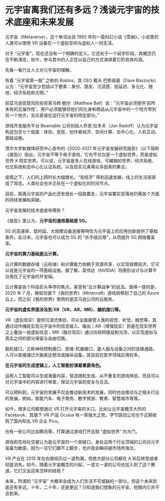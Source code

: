 # 元宇宙离我们还有多远？浅谈元宇宙的技术底座和未来发展 



元宇宙（Metaverse），这个单词出自 1992 年的一篇科幻小说《雪崩》，小说里的人类可以使用 VR 设备在一个虚拟空间与虚拟人一同生活。

对于 “元宇宙”，现在还没有一个明确的定义。它还处于一个起步阶段，其概念仍在不断演变，如今，参与其中的人正在以自己的方式演绎着它的具体内涵。

先看一看行业人士对元宇宙的理解。

有着 “元宇宙第一股” 之称的 Roblox，其 CEO 戴夫·巴斯祖基（Dave Baszucki）认为：“元宇宙至少包括以下要素：身份、朋友、沉浸感、低延迟、多元化、随地、经济系统和文明。”

前亚马逊高管风险投资家马修·鲍尔（Matthew Ball）说：“元宇宙必须提供‘前所未有的互操作性’，用户必须能够将他们的化身和商品从元宇宙中的一个地方带到另一个地方，无论是谁在运行元宇宙的特定部分。”

游戏开发服务平台 Beamable 公司创始人乔恩·拉多夫（Jon Radoff）认为元宇宙构造包含七个层面：体验、发现、创作者经济、空间计算、去中心化、人机互动、基础设施。

清华大学新媒体研究中心发布的《2020-2021 年元宇宙发展研究报告》（以下简称《报告》）指出，元宇宙不等于电子游戏，它也不仅仅是一个虚拟世界，而是虚拟世界 X 现实世界。可以说，元宇宙是多人在线游戏、可编辑的世界、经济系统、社交系统和去中心化认证系统，以及现实元素等众多因素的集合。

疫情之下，人们的上网时长大幅增长，“宅经济” 得到迅速发展，线上的生活渐渐成了常态。人类社会也许正处在一个虚拟化的时间节点。

目前，距离元宇宙的产品化还有很长一段路要走，元宇宙要实现落地仍需各个方面的持续发展和突破。

元宇宙发展的技术底座有哪些？

《报告》里认为，**元宇宙的通信基础是 5G。**

5G 的高速率、低时延、大规模设备连接等特性为元宇宙上的应用创新提供了基础条件。反过来，元宇宙也可以成为 5G 的 “杀手级应用”，从而提升 5G 网络覆盖率。

**元宇宙的算力基础是云计算。**

云计算的数据存储（云存储）和计算能力依赖于资源共享，以实现规模经济，它可以说是元宇宙的一项基础设施。据了解，英伟达（NVIDIA）将图形设计与计算平台用在了元宇宙的开发端。

云计算是各个科技巨头争夺的焦点，甚至有“云计算战争”的说法。值得一提的是，2020 年 7 月，微软将旗下《我的世界》（Minecraft）游戏转移到了自己的 Azure 云上，而之前《我的世界》使用的是亚马逊公司的云服务。

**元宇宙的虚实界面涉及到 XR（VR、AR、MR）、脑机接口等。**

VR（虚拟现实）提供沉浸式体验，可以全面接管人类的视觉、听觉、触觉等，其通过动作捕捉实现元宇宙中的信息输入、输出；AR（增强现实）则是在现实世界之上叠加一层虚拟信息；MR（融合现实）通过向视网膜投射光场，以实现虚拟与真实之间的部分保留与自由切换。

脑机接口，又称神经控制接口、思维-机器接口，是人脑与设备之间的连接通路，人可以直接通过大脑表达想法或操纵设备。其目前在医学领域应用较多。

**在元宇宙的生成逻辑上，人工智能扮演着重要角色。**

运用人工智能可以生成海量内容，营造随机生成、从不重复的游戏体验，而且可以对元宇宙中的内容进行审查，保证元宇宙的安全与合法。

可以预料到，元宇宙的发展不仅会推动新技术的发展，同时也会推动与之相关行业的发展。例如，智能汽车、电子商务、数字旅游、教育、智慧城市等等。

如今，很多公司都想通过 VR 打开元宇宙的关口，比如让元宇宙概念大热的 Facebook，其旗下 VR 产品 Oculus 有一家独大之势。字节跳动公司也于近期收购了国内知名 VR 企业 Pico。

也有一些公司比如腾讯等，打算通过游戏打开这扇 “虚拟世界” 的大门。

游戏和在线社交被认为是元宇宙的一个突破口，身处这两个行业顶端的公司对元宇宙最为敏感，因为一旦它们跟不上脚步，也许就会瞬间被市场所淘汰。

VR 产业在 2015 年左右就经历过一波热潮，但绝大部分公司都在 A 轮后转型或者彻底消失。如今，随着元宇宙概念的兴起，一波又一波的公司也加入到了这个赛道。它们又会迎来怎样的结局？

未来，所谓的 “元宇宙” 大概率会成为人们生活不可或缺的一部分。但这个未来到底还有多远，十年，二十年，还是更远？只知道我们想象的元宇宙，短期内它并不会到来。